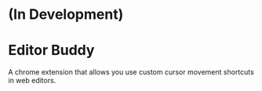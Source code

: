 # (In Development)
# Editor Buddy
A chrome extension that allows you use custom cursor movement shortcuts in web editors.
